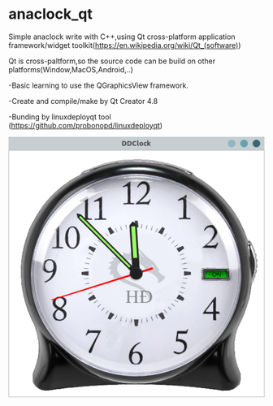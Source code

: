# anaclock_qt

Simple anaclock write with C++,using Qt  cross-platform application framework/widget toolkit(https://en.wikipedia.org/wiki/Qt_(software))

Qt is cross-paltform,so the source code can be build on other platforms(Window,MacOS,Android,..)

-Basic learning to use the QGraphicsView framework.

-Create and compile/make by Qt Creator 4.8

-Bunding by linuxdeployqt tool (https://github.com/probonopd/linuxdeployqt)

![](https://github.com/dangnh0611/anaclock_qt/blob/master/images/Screenshot%20from%202018-11-25%2023-52-43.png?raw=true)

